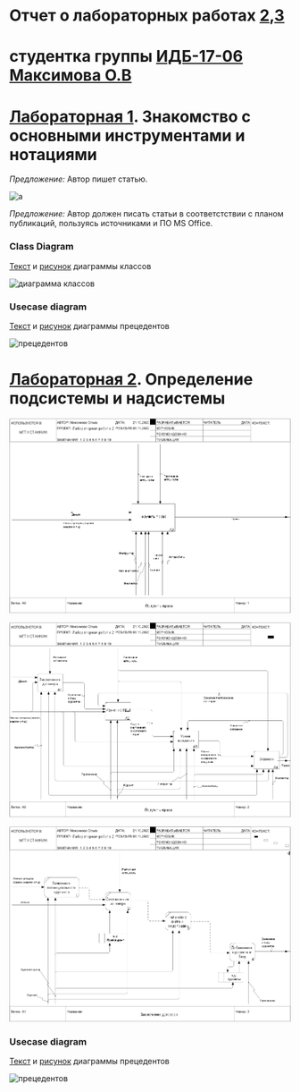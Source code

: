 # Отчет о лабораторных работах [2](https://github.com/stankin/design-part-1/wiki/lab2),[3](https://github.com/stankin/design-part-1/wiki/lab3)

# студентка группы [ИДБ-17-06](https://github.com/stankin/design-part-1/wiki/list-idb-17-06) [Максимова О.В](https://github.com/petiteprincesse/MaksimovaOlga.github.io)

# [Лабораторная 1](https://github.com/stankin/design-part-1/wiki/lab1). Знакомство с основными инструментами и нотациями 

_Предложение:_ Автор пишет статью.

![a](https://github.com/petiteprincesse/MaksimovaOlga.github.io/blob/master/lab1/01_A0.png?raw=true)

_Предложение:_ Автор должен писать статьи в соответстствии с планом публикаций, пользуясь источниками и ПО MS Office.

### Class Diagram

[Текст](https://github.com/petiteprincesse/MaksimovaOlga.github.io/blob/master/lab1/UMLclasstext.txt) и [рисунок](https://github.com/petiteprincesse/MaksimovaOlga.github.io/blob/master/lab1/uml-class.png) диаграммы классов

![диаграмма классов](https://github.com/petiteprincesse/MaksimovaOlga.github.io/blob/master/lab1/uml-class.png?raw=true)

### Usecase diagram

[Текст](https://github.com/petiteprincesse/MaksimovaOlga.github.io/blob/master/lab1/UMLUseCase.txt) и [рисунок](https://github.com/petiteprincesse/MaksimovaOlga.github.io/blob/master/lab1/UMLUSECASE.png) диаграммы прецедентов

![прецедентов](https://github.com/petiteprincesse/MaksimovaOlga.github.io/blob/master/lab1/UMLUSECASE.png?raw=true)

# [Лабораторная 2](https://github.com/stankin/design-part-1/wiki/lab2). Определение подсистемы и надсистемы


![a](https://github.com/petiteprincesse/MaksimovaOlga.github.io/blob/master/lab2/%D0%BF%D0%BE%D0%BB%D1%83%D1%87%D0%B8%D1%82%D1%8C1.png?raw=true)

![a](https://github.com/petiteprincesse/MaksimovaOlga.github.io/blob/master/lab2/%D0%BF%D0%BE%D0%BB%D1%83%D1%87%D0%B8%D1%82%D1%8C2.png?raw=true)

![a](https://github.com/petiteprincesse/MaksimovaOlga.github.io/blob/master/lab2/%D0%B7%D0%B0%D0%BA%D0%BB%D1%8E%D1%87%D0%B5%D0%BD%D0%B8%D0%B53.png?raw=true)


### Usecase diagram

[Текст](https://github.com/petiteprincesse/MaksimovaOlga.github.io/blob/master/lab2/UseCase.txt) и [рисунок](https://github.com/petiteprincesse/MaksimovaOlga.github.io/blob/master/lab2/UseCase.png) диаграммы прецедентов

![прецедентов](https://github.com/petiteprincesse/MaksimovaOlga.github.io/blob/master/lab2/UseCase.png?raw=true)
